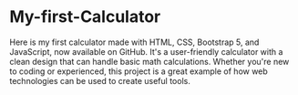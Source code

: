 # My-first-Calculator
Here is my first calculator made with HTML, CSS, Bootstrap 5, and JavaScript, now available on GitHub. It's a user-friendly calculator with a clean design that can handle basic math calculations. Whether you're new to coding or experienced, this project is a great example of how web technologies can be used to create useful tools.
